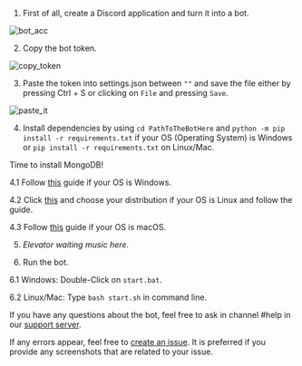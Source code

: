 1. First of all, create a Discord application and turn it into a bot.

![bot_acc](https://i.imgur.com/vjoipwX.gif)

2. Copy the bot token.

![copy_token](https://i.imgur.com/NIPJj2T.gif)

3. Paste the token into settings.json between `""` and save the file either by pressing Ctrl + S or clicking on `File` and pressing `Save`.

![paste_it](https://i.imgur.com/8LwUmjf.gif)

4. Install dependencies by using `cd PathToTheBotHere` and `python -m pip install -r requirements.txt` if your OS (Operating System) is Windows or `pip install -r requirements.txt` on Linux/Mac.

Time to install MongoDB!

4.1 Follow [this](https://docs.mongodb.com/manual/tutorial/install-mongodb-enterprise-on-windows/#install-mdb-edition) guide if your OS is Windows.

4.2 Click [this](https://docs.mongodb.com/manual/administration/install-enterprise-linux/) and choose your distribution if your OS is Linux and follow the guide.

4.3 Follow [this](https://docs.mongodb.com/manual/tutorial/install-mongodb-enterprise-on-os-x/) guide if your OS is macOS.

5. *Elevator waiting music here*.

6. Run the bot.
  
6.1 Windows: Double-Click on `start.bat`.
  
6.2 Linux/Mac: Type `bash start.sh` in command line.

If you have any questions about the bot, feel free to ask in channel #help in our [support server](https://discord.gg/f5nDpp6).

If any errors appear, feel free to [create an issue](https://github.com/shivaco/Mari-bot/issues/new). It is preferred if you provide any screenshots that are related to your issue.
